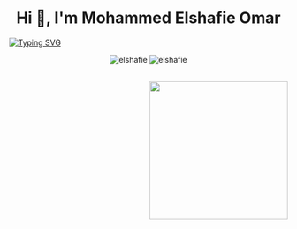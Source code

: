 <h1 align="center">Hi 👋, I'm Mohammed Elshafie Omar </h1

<div align="center">
	<a align="center" href="https://git.io/typing-svg"><img align="center" src="https://readme-typing-svg.herokuapp.com?font=Fira+Code&weight=600&size=35&duration=2000&pause=400&random=false&width=435&lines=Full-stack+Developer;Front-end+Developer;Back-end+Developer" alt="Typing SVG" /></a>
</div>

<p align="center"> <img src="https://komarev.com/ghpvc/?username=elshafie&label=Profile%20views&color=0e75b6&style=flat" alt="elshafie" />
		   <img src="https://img.shields.io/github/followers/elshafie?label=Followers" alt="elshafie" />
</p>
<br>
<img align="right" src="https://user-images.githubusercontent.com/63050133/156676671-d5b2e362-97d4-4404-9447-dd71ddfea82f.gif" width = 250px/>


<!--
**elshafie/elshafie** is a ✨ _special_ ✨ repository because its `README.md` (this file) appears on your GitHub profile.

Here are some ideas to get you started:

- 🔭 I’m currently working on ...
- 🌱 I’m currently learning ...
- 👯 I’m looking to collaborate on ...
- 🤔 I’m looking for help with ...
- 💬 Ask me about ...
- 📫 How to reach me: ...
- 😄 Pronouns: ...
- ⚡ Fun fact: ...
-->
